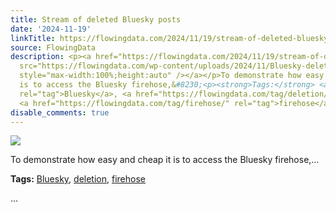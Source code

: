 ```yaml
---
title: Stream of deleted Bluesky posts
date: '2024-11-19'
linkTitle: https://flowingdata.com/2024/11/19/stream-of-deleted-bluesky-posts/
source: FlowingData
description: <p><a href="https://flowingdata.com/2024/11/19/stream-of-deleted-bluesky-posts/"><img
  src="https://flowingdata.com/wp-content/uploads/2024/11/Bluesky-deletion-stream-750x600.png"
  style="max-width:100%;height:auto" /></a></p>To demonstrate how easy and cheap it
  is to access the Bluesky firehose,&#8230;<p><strong>Tags:</strong> <a href="https://flowingdata.com/tag/bluesky/"
  rel="tag">Bluesky</a>, <a href="https://flowingdata.com/tag/deletion/" rel="tag">deletion</a>,
  <a href="https://flowingdata.com/tag/firehose/" rel="tag">firehose</a></p> ...
disable_comments: true
---
```

<p><a href="https://flowingdata.com/2024/11/19/stream-of-deleted-bluesky-posts/"><img src="https://flowingdata.com/wp-content/uploads/2024/11/Bluesky-deletion-stream-750x600.png" style="max-width:100%;height:auto" /></a></p>To demonstrate how easy and cheap it is to access the Bluesky firehose,&#8230;<p><strong>Tags:</strong> <a href="https://flowingdata.com/tag/bluesky/" rel="tag">Bluesky</a>, <a href="https://flowingdata.com/tag/deletion/" rel="tag">deletion</a>, <a href="https://flowingdata.com/tag/firehose/" rel="tag">firehose</a></p> ...